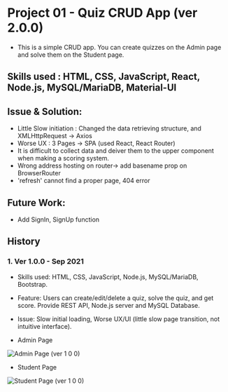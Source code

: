 # Project 01 - Quiz CRUD App (ver 2.0.0)
 
 - This is a simple CRUD app. You can create quizzes on the Admin page and solve them on the Student page.

 ## Skills used : HTML, CSS, JavaScript, React, Node.js, MySQL/MariaDB, Material-UI
 
 ## Issue & Solution:

 - Little Slow initiation : Changed the data retrieving structure, and XMLHttpRequest -> Axios
 - Worse UX : 3 Pages -> SPA (used React, React Router)
 - It is difficult to collect data and deiver them to the upper component when making a scoring system.
 - Wrong address hosting on router-> add basename prop on BrowserRouter   
 - 'refresh' cannot find a proper page, 404 error

 ## Future Work: 
 
 - Add SignIn, SignUp function

 ## History

### 1. Ver 1.0.0 - Sep 2021
- Skills used: HTML, CSS, JavaScript, Node.js, MySQL/MariaDB, Bootstrap.
- Feature: Users can create/edit/delete a quiz, solve the quiz, and get score. Provide REST API, Node.js server and MySQL Database. 
- Issue: Slow initial loading, Worse UX/UI (little slow page transition, not intuitive interface).

- Admin Page

![Admin Page (ver 1 0 0)](https://user-images.githubusercontent.com/45385949/134595623-8ae3c289-074b-4f90-83f3-fde225665de7.png)

- Student Page

![Student Page (ver 1 0 0)](https://user-images.githubusercontent.com/45385949/134595640-e2587775-9419-4b90-aab1-8d1dfe2a29f9.png)

